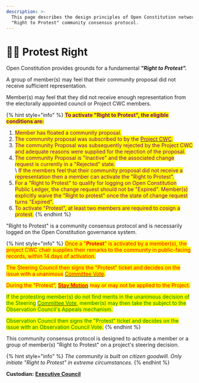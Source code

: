 ```yaml
---
description: >-
  This page describes the design principles of Open Constitution network's
  "Right to Protest" community consensus protocol.
---
```


# 🙋‍♀️ Protest Right

Open Constitution provides grounds for a fundamental _**"Right to Protest".**_&#x20;

A group of member(s) may feel that their community proposal did not receive sufficient representation.&#x20;

Member(s) may feel that they did not receive enough representation from the electorally appointed council or Project CWC members.&#x20;

{% hint style="info" %}
<mark style="color:purple;">**To activate "Right to Protest", the eligible conditions are:**</mark>

1. <mark style="color:purple;">Member has floated a community proposal.</mark> &#x20;
2. <mark style="color:purple;">The community proposal was subscribed to by the</mark> [<mark style="color:purple;">Project CWC</mark>](../../foundation/steering-council/project-cwcs/)<mark style="color:purple;">.</mark>
3. &#x20;<mark style="color:purple;">The community Proposal was subsequently rejected by the Project CWC and adequate reasons were supplied for the rejection of the proposal.</mark>
4. <mark style="color:purple;">The community Proposal is "Inactive" and the associated change request is currently in a "Rejected" state.</mark>\
   \ <mark style="color:purple;">If the members feel that their community proposal did not receive a representation then a member can activate the "Right to Protest".</mark>
5. <mark style="color:purple;">For a "Right to Protest" to qualify for logging on Open Constitution Public Ledger, the change request should not be "Expired". Member(s) explicitly waive the "Right to protest" once the state of change request turns "Expired".</mark>&#x20;
6. <mark style="color:purple;">To activate "Protest", at least two members are required to cosign a protest.</mark>
{% endhint %}

"Right to Protest" is a community consensus protocol and is necessarily logged on the Open Constitution governance system.

{% hint style="info" %}
<mark style="color:red;">Once a "</mark><mark style="color:red;">**Protest**</mark><mark style="color:red;">" is activated by a member(s), the project CWC chair supplies their remarks to the community in public-facing records, within 14 days of activation.</mark>

<mark style="color:red;">The Steering Council then signs the "Protest" ticket and decides on the issue with a unanimous</mark> [<mark style="color:red;">Committee Vote</mark>](../open-ballot/committee-vote.md)<mark style="color:red;">.</mark>

<mark style="color:red;">During the "Protest",</mark> [<mark style="color:red;">**Stay Motion**</mark>](stay-motion.md) <mark style="color:red;">may or may not be applied to the Project.</mark>

<mark style="color:green;">If the protesting member(s) do not find merits in the unanimous decision of the Steering</mark> [<mark style="color:green;">Committee Vote</mark>](../open-ballot/committee-vote.md)<mark style="color:green;">, member(s) may then take the subject to the Observation Council's Appeals mechanism.</mark>

<mark style="color:green;">Observation Council then signs the "Protest" ticket and decides on the issue with an Observation Council Vote.</mark>
{% endhint %}

This community consensus protocol is designed to activate a member or a group of member(s) "Right to Protest" on a project's steering decision.

{% hint style="info" %}
_The community is built on citizen goodwill. Only initiate "Right to Protest" in extreme circumstances._
{% endhint %}

&#x20;**Custodian:** [**Executive Council**](../../foundation/executive-council.md)
